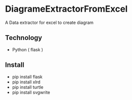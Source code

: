 # DiagrameExtractorFromExcel

A Data extractor for excel to create diagram

## Technology 

- Python ( flask ) 

## Install

- pip install flask
- pip install xlrd
- pip install turtle
- pip install svgwrite